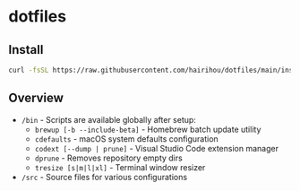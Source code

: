 # dotfiles

## Install

```sh
curl -fsSL https://raw.githubusercontent.com/hairihou/dotfiles/main/install.sh | sh
```

## Overview

- `/bin` - Scripts are available globally after setup:
  - `brewup [-b --include-beta]` - Homebrew batch update utility
  - `cdefaults` - macOS system defaults configuration
  - `codext [--dump | prune]` - Visual Studio Code extension manager
  - `dprune` - Removes repository empty dirs
  - `tresize [s|m|l|xl]` - Terminal window resizer
- `/src` - Source files for various configurations

<!-- https://user-images.githubusercontent.com/38448411/120893176-d64b3800-c64c-11eb-827e-2d0f96f3088b.jpeg -->
<!-- T8pcHI1j -->
